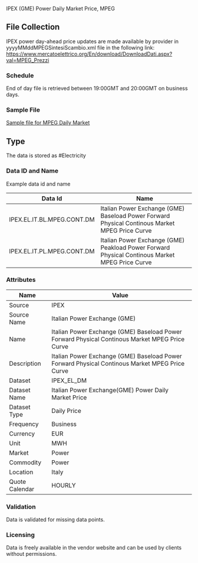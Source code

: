 IPEX (GME) Power Daily Market Price, MPEG

## File Collection

IPEX power day-ahead price updates are made available by provider in yyyyMMddMPEGSintesiScambio.xml file in the following link: https://www.mercatoelettrico.org/En/download/DownloadDati.aspx?val=MPEG_Prezzi

### Schedule

End of day file is retrieved between 19:00GMT and 20:00GMT on business days.

### Sample File

[Sample file for MPEG Daily Market](pathname:///file-samples/20210901MPEGSintesiScambio.xml)

## Type

The data is stored as #Electricity

### Data ID and Name

Example data id and name

|**Data Id**|**Name**|
|-|-|
|IPEX.EL.IT.BL.MPEG.CONT.DM|Italian Power Exchange (GME) Baseload Power Forward Physical Continous Market MPEG Price Curve|
|IPEX.EL.IT.PL.MPEG.CONT.DM|Italian Power Exchange (GME) Peakload Power Forward Physical Continous Market MPEG Price Curve|

### Attributes

|Name|Value|
|-|-|
|Source|IPEX|
|Source Name|Italian Power Exchange (GME)|
|Name|Italian Power Exchange (GME) Baseload Power Forward Physical Continous Market MPEG Price Curve|
|Description|Italian Power Exchange (GME) Baseload Power Forward Physical Continous Market MPEG Price Curve|
|Dataset|IPEX_EL_DM|
|Dataset Name|Italian Power Exchange(GME) Power Daily Market Price|
|Dataset Type|Daily Price|
|Frequency|Business|
|Currency|EUR|
|Unit|MWH|
|Market|Power|
|Commodity|Power|
|Location|Italy|
|Quote Calendar|HOURLY|

### Validation

Data is validated for missing data points.

### Licensing

Data is freely available in the vendor website and can be used by clients without permissions.



